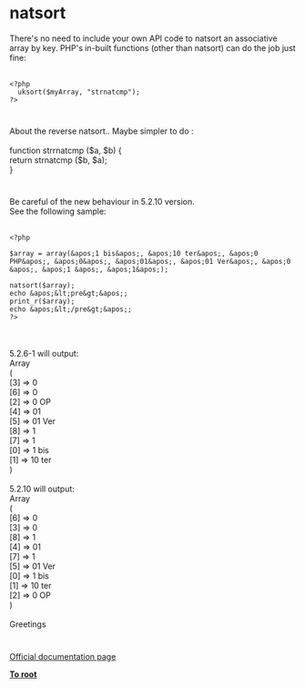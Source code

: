 # natsort



There&apos;s no need to include your own API code to natsort an associative array by key.  PHP&apos;s in-built functions (other than natsort) can do the job just fine:<br><br>

```
<?php
  uksort($myArray, "strnatcmp");
?>
```
  

#

About the reverse natsort.. Maybe simpler to do :<br><br>function strrnatcmp ($a, $b) {<br>    return strnatcmp ($b, $a);<br>}  

#

Be careful of the new behaviour in 5.2.10 version.<br>See the following sample:<br><br>

```
<?php

$array = array(&apos;1 bis&apos;, &apos;10 ter&apos;, &apos;0 PHP&apos;, &apos;0&apos;, &apos;01&apos;, &apos;01 Ver&apos;, &apos;0 &apos;, &apos;1 &apos;, &apos;1&apos;);

natsort($array);
echo &apos;&lt;pre&gt;&apos;;
print_r($array);
echo &apos;&lt;/pre&gt;&apos;;
?>
```
<br><br>5.2.6-1 will output:<br>Array<br>(<br>    [3] =&gt; 0<br>    [6] =&gt; 0 <br>    [2] =&gt; 0 OP<br>    [4] =&gt; 01<br>    [5] =&gt; 01 Ver<br>    [8] =&gt; 1<br>    [7] =&gt; 1 <br>    [0] =&gt; 1 bis<br>    [1] =&gt; 10 ter<br>)<br><br>5.2.10 will output:<br>Array<br>(<br>    [6] =&gt; 0 <br>    [3] =&gt; 0<br>    [8] =&gt; 1<br>    [4] =&gt; 01<br>    [7] =&gt; 1 <br>    [5] =&gt; 01 Ver<br>    [0] =&gt; 1 bis<br>    [1] =&gt; 10 ter<br>    [2] =&gt; 0 OP<br>)<br><br>Greetings  

#

[Official documentation page](https://www.php.net/manual/en/function.natsort.php)

**[To root](/README.md)**